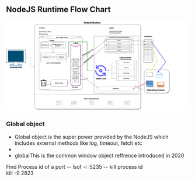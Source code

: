 

## NodeJS Runtime Flow Chart

![NodeJS Runtime Flow Chart](https://github.com/mrinaljain/namaste-node/blob/master/nodeJS_runtime.png?raw=true)

### Global object

- Global object  is the super power provided by the NodeJS which includes  external methods like  log, timeout, fetch etc
- 
- globalThis is the common window  object reffrence introduced in 2020

Find Process id of a port
-- lsof -i :5235
-- kill process id  
kill -9 2823 